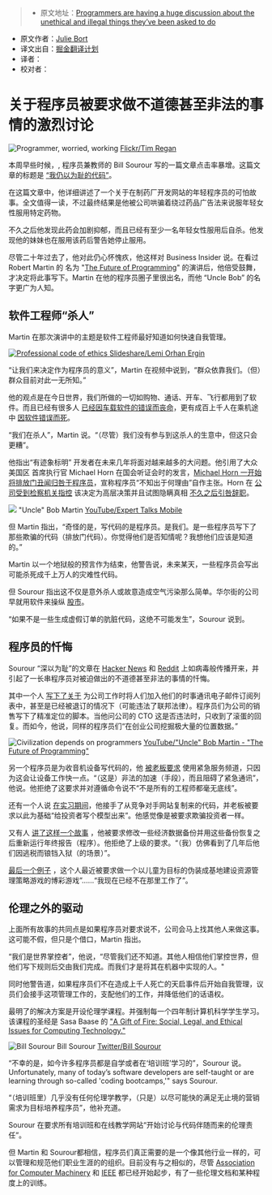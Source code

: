 
> * 原文地址：[Programmers are having a huge discussion about the unethical and illegal things they’ve been asked to do](http://www.businessinsider.com/programmers-confess-unethical-illegal-tasks-asked-of-them-2016-11)
* 原文作者：[Julie Bort](http://www.businessinsider.com/author/julie-bort)
* 译文出自：[掘金翻译计划](https://github.com/xitu/gold-miner)
* 译者：
* 校对者：

# 关于程序员被要求做不道德甚至非法的事情的激烈讨论




![Programmer, worried, working](https://user-gold-cdn.xitu.io/2016/11/29/1d2cf64982fc4d3bbd2cd5bb00a07df1)  [Flickr/Tim Regan](https://www.flickr.com/photos/dumbledad/10481690626/in/photolist-gYeprU-4m84mh-6xTMGf-6xTMv5-e4uRE7-aXnWdi-6xTMAm-4m41Vz-5oZuGc-9gRbke-6xPD8k-9cR8rH-7BdgzF-8aEbsj-76GB61-4r8Q9W-cHgxNQ-CMQ1D-bKQmnk-dBG6AF-ebV9C1-9W7kms-7zGNJy-7TQe2k-Q4usX-fKiPBH-Q39QK-92wxqw-862mbL-Q39P6-862mbS-ojhTc-6efGLU-Q2D3q-6FPFni-n33Siz-8nxPUW-6xTL3N-7zCVhM-kccEMK-4KaiQY-9TiDxV-jR9gc-oZw7iQ-6W1H3D-5pc5n2-8fAjDo-4r8Q6W-7JF1Zp-paxh9n)  

本周早些时候，, 程序员兼教师的 Bill Sourour 写的一篇文章点击率暴增。这篇文章的标题是 [“我仍以为耻的代码”](https://medium.freecodecamp.com/the-code-im-still-ashamed-of-e4c021dff55e#.oteybc470)。

在这篇文章中，他详细讲述了一个关于在制药厂开发网站的年轻程序员的可怕故事。全文值得一读，不过最终结果是他被公司哄骗着绕过药品广告法来说服年轻女性服用特定药物。

不久之后他发现此药会加剧抑郁，而且已经有至少一名年轻女性服用后自杀。他发现他的妹妹也在服用该药后警告她停止服用。

尽管二十年过去了，他对此仍心怀愧疚，他这样对 Business Insider 说。在看过 Robert Martin 的 名为 "[The Future of Programming](https://www.youtube.com/watch?v=ecIWPzGEbFc&feature=youtu.be&t=1h9m49s)" 的演讲后，他倍受鼓舞，才决定将此事写下。Martin 在他的程序员圈子里很出名，而他 “Uncle Bob” 的名字更广为人知。

## 软件工程师“杀人”

Martin 在那次演讲中的主题是软件工程师最好知道如何快速自我管理。

[![Professional code of ethics](https://user-gold-cdn.xitu.io/2016/11/30/113de3d56ce4fcb6beb3b86dc5d22fdf) ](http://www.slideshare.net/lemiorhan/professional-code-of-ethics-in-software-engineering)  [Slideshare/Lemi Orhan Ergin](http://www.slideshare.net/lemiorhan/professional-code-of-ethics-in-software-engineering)  

“让我们来决定作为程序员的意义”，Martin 在视频中说到，“群众依靠我们。（但）群众目前对此一无所知。”

他的观点是在今日世界，我们所做的一切如购物、通话、开车、飞行都用到了软件。而且已经有很多人 [已经因车载软件的错误而丧命](http://www.cbsnews.com/news/toyota-unintended-acceleration-has-killed-89/)，更有成百上千人在乘机途中 [因软件错误而死](http://paris.utdallas.edu/IEEE-RS-ATR/document/2009/2009-17.pdf)。

“我们在杀人”，Martin 说。“（尽管）我们没有参与到这杀人的生意中，但这只会更糟”。

他指出“有迹象标明” 开发者在未来几年将面对越来越多的大问题。他引用了大众美国区 首席执行官 Michael Horn 在国会听证会时的发言，[Michael Horn 一开始将排放门丑闻归咎于程序员](http://www.theverge.com/2015/10/8/9481651/volkswagen-congressional-hearing-diesel-scandal-fault)，宣称程序员“不知出于何理由”自作主张。Horn 在 [公司受到检察机关指控](http://www.businessinsider.com/volkswagen-vw-emission-scandal-new-york-attorney-general-massive-cover-up-matthias-muller-2016-7) 该决定为高层决策并且试图隐瞒真相  [不久之后引咎辞职](http://www.businessinsider.com/volkswagens-us-boss-horn-departs-2016-3)。

![](https://user-gold-cdn.xitu.io/2016/11/29/0e6b092a8b9221df3502e66e0f7a337e)  "Uncle" Bob Martin  [YouTube/Expert Talks Mobile](https://www.youtube.com/watch?v=ecIWPzGEbFc&feature=youtu.be&t=1h9m49s)   

但 Martin 指出，“奇怪的是，写代码的是程序员。是我们。是一些程序员写下了那些欺骗的代码（排放门代码）。你觉得他们是否知情呢？我想他们应该是知道的。”

Martin 以一个地狱般的预言作为结束，他警告说，未来某天，一些程序员会写出可能杀死成千上万人的灾难性代码。

但 Sourour 指出这不仅是意外杀人或故意造成空气污染那么简单。华尔街的公司早就用软件来操纵 [股市](http://www.businessinsider.com/huge-first-high-frequency-trading-firm-is-charged-with-quote-stuffing-and-manipulation-2010-9)。

“如果不是一些生成虚假订单的肮脏代码，这绝不可能发生”，Sourour 说到。

## 程序员的忏悔

Sourour “深以为耻”的文章在 [Hacker News](https://news.ycombinator.com/item?id=12965589) 和 [Reddit](https://www.reddit.com/r/programming/comments/5d56fo/the_code_im_still_ashamed_of/?sort=qa) 上如病毒般传播开来，并引起了一长串程序员对被迫做出的不道德甚至非法的事情的忏悔。

其中一个人 [写下了关于](https://news.ycombinator.com/item?id=12965968) 为公司工作时将人们加入他们的时事通讯电子邮件订阅列表中，甚至是已经被退订的情况下（可能违法了联邦法律）。程序员们为公司的销售写下了精准定位的脚本。当他问公司的 CTO 这是否违法时，只收到了滚蛋的回复。而如今，他说，同样的程序员们“在创业公司挖掘极大量的位置数据。”

![Civilization depends on programmers](https://user-gold-cdn.xitu.io/2016/11/29/f62ed4a1c94ea20fb1970baff535e8d0)  [YouTube/"Uncle" Bob Martin - "The Future of Programming"](https://www.youtube.com/watch?v=ecIWPzGEbFc&feature=youtu.be&t=1h9m49s)  

另一个程序员是为收音机设备写代码的，他 [被老板要求](https://news.ycombinator.com/item?id=12966837) 使用紧急服务频道，只因为这会让设备工作快一点。“（这是）非法的加速（手段），而且阻碍了紧急通讯”，他说。他拒绝了这要求并对遵循命令说不“不是所有的工程师都毫无底线”。

还有一个人说 [在实习期间](https://news.ycombinator.com/item?id=12967432)，他接手了从竞争对手网站复制来的代码，并老板被要求以此为基础“给投资者写个模型出来”。他感觉像是被要求欺骗投资者一样。

又有人 [讲了这样一个故事](https://www.reddit.com/r/programming/comments/5d56fo/the_code_im_still_ashamed_of/da26yoc/) ，他被要求修改一些经济数据备份并用这些备份恢复之后重新运行年终报告（程序）。他拒绝了上级的要求。“（我）仿佛看到了几年后他们因逃税而锒铛入狱（的场景）”。

[最后一个例子](https://www.reddit.com/r/programming/comments/5d56fo/the_code_im_still_ashamed_of/da2i1jf/) ，这个人最近被要求做一个以儿童为目标的伪装成基地建设资源管理策略游戏的博彩游戏”……“我现在已经不在那里工作了”。

## 伦理之外的驱动

上面所有故事的共同点是如果程序员对要求说不，公司会马上找其他人来做这事。这可能不假，但只是个借口，Martin 指出。

“我们是世界掌控者”，他说，“尽管我们还不知道。其他人相信他们掌控世界，但他们写下规则后交由我们完成。而我们才是将其在机器中实现的人。"

同时他警告道，如果程序员们不在造成上千人死亡的天启事件后开始自我管理，议员们会接手这项管理工作的，支配他们的工作，并降低他们的话语权。

最明了的解决方案是开设伦理学课程。并强制每一个四年制计算机科学学生学习。该课程的圣经是 Sasa Baase 的 ["A Gift of Fire: Social, Legal, and Ethical Issues for Computing Technology."](https://www.amazon.com/Gift-Fire-Ethical-Computing-Technology/dp/0132492679)

![Bill Sourour](https://user-gold-cdn.xitu.io/2016/11/29/e4d82a26f16fbf61fdbdf98adee89a2f)  Bill Sourour  [Twitter/Bill Sourour](https://twitter.com/BillSourour)   

“不幸的是，如今许多程序员都是自学或者在‘培训班’学习的”，Sourour 说。Unfortunately, many of today’s software developers are self-taught or are learning through so-called 'coding bootcamps,'" says Sourour.

“（培训班里）几乎没有任何伦理学教学，（只是）以尽可能快的满足无止境的营销需求为目标培养程序员”，他补充道。

Sourour 在要求所有培训班和在线教学网站“开始讨论与代码伴随而来的伦理责任”。

但 Martin 和 Sourour都相信，程序员们真正需要的是一个像其他行业一样的，可以管理和规范他们职业生涯的的组织。目前没有与之相似的，尽管 [Association for Computer Machinery](http://www.acm.org/about/se-code) 和 [IEEE](http://www.ieee.org/about/corporate/governance/p7-8.html) 都已经开始起步，有了一些伦理文档和某种程度上的训练。

